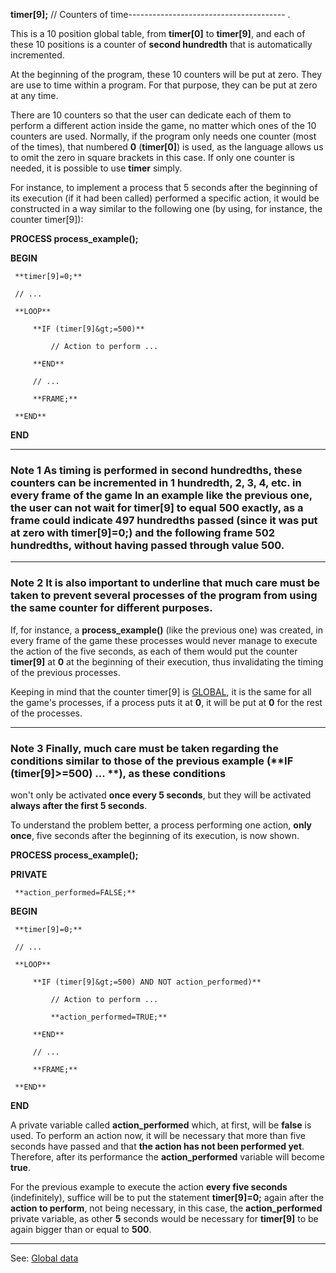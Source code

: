 **timer[9];** // Counters of time---------------------------------------
.

This is a 10 position global table, from **timer[0]** to **timer[9]**,
and each of these 10 positions is a counter of **second hundredth** that is automatically incremented.

At the beginning of the program, these 10 counters will be put at  zero. They are use to time within a program. For that purpose, they can be put at zero at any time.

There are 10 counters so that the user can dedicate each of them to perform a different action inside the game, no matter which ones of the 10 counters are used. Normally, if the program only needs one counter (most of the times), that numbered **0** (**timer[0]**) is used, as the language allows us to omit the zero in square brackets in this case. If only one counter is needed, it is possible to use **timer** simply.

For instance, to implement a process that 5 seconds after the beginning of its execution (if it had been called) performed a specific action, it would be constructed in a way similar to the following one (by using, for instance,
the counter timer[9]):

 **PROCESS process_example();**

 **BEGIN**

     **timer[9]=0;**

     // ...

     **LOOP**

         **IF (timer[9]&gt;=500)**

             // Action to perform ...

         **END**

         // ...

         **FRAME;**

     **END**

 **END**


---------------------------------------


### Note 1 As timing is performed in second hundredths, these counters can be incremented in **1** hundredth, **2**, **3**, **4**, etc. in every frame of the game In an example like the previous one, the user can not wait for **timer[9]** to equal **500** exactly, as a frame could indicate **497** hundredths passed (since it was put at zero with **timer[9]=0;**) and the following frame **502** hundredths, without having passed through value **500**.

---------------------------------------


### Note 2 It is also important to underline that much care must be taken to prevent several processes of the program from using the same counter for different purposes.

If, for instance, a **process_example()** (like the previous one) was created, in every frame of the game these processes would never manage to execute the action of the five seconds, as each of them would put the counter **timer[9]** at **0** at the beginning of their execution, thus invalidating the timing of the previous processes.

Keeping in mind that the counter timer[9] is [GLOBAL](declaration_of_global_datadot.md), it is the same for all the game's processes, if a process puts it at **0**, it will be put at **0** for the rest of the processes.

---------------------------------------


### Note 3 Finally, much care must be taken regarding the conditions similar to those of the previous example (**IF (timer[9]&gt;=500) ... **), as these conditions
won't only be activated **once every 5 seconds**, but they will be activated
**always after the first 5 seconds**.

To understand the problem better, a process performing one action, **only once**, five seconds after the beginning of its execution, is now shown.

 **PROCESS process_example();**


 **PRIVATE**

     **action_performed=FALSE;**


 **BEGIN**

     **timer[9]=0;**

     // ...

     **LOOP**

         **IF (timer[9]&gt;=500) AND NOT action_performed)**

             // Action to perform ...

             **action_performed=TRUE;**

         **END**

         // ...

         **FRAME;**

     **END**

 **END**


A private variable called **action_performed** which, at first, will be **false** is used. 
To perform an action now, it will be necessary that more than five 
seconds have passed and that **the action has not been performed yet**.
Therefore, after its performance the **action_performed** variable will become **true**.

For the previous example to execute the action **every five seconds**
(indefinitely), suffice will be to put the statement **timer[9]=0;** again after the
**action to perform**, not being necessary, in this case, the **action_performed** private variable, as other **5** seconds would be necessary for **timer[9]** to be again bigger than or equal to **500**.

---------------------------------------
See: [Global data](predefined_global_data.md)


